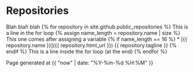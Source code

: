 # Repositories

Blah blah blah
{% for repository in site.github.public_repositories %}
  This is a line in the for loop
  {% assign name_length = repository.name | size %}
  This one comes after assigning a variable
  {% if name_length == 16 %}
    * [{{ repository.name }}]({{ repository.html_url }}) {{ repository.tagline }} 
  {% endif %}
  This is a line inside the for loop (at the end)
{% endfor %}


Page generated at {{ "now" | date: "%Y-%m-%d %H:%M" }}
